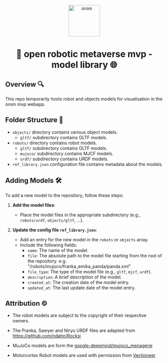 <p align="center">
  <a href="https://www.openroboticmetaverse.org">
    <img alt="orom" src="https://raw.githubusercontent.com/openroboverse/knowledge-base/main/docs/assets/icon.png" width="100" />
  </a>
</p>
<h1 align="center">
  🤖 open robotic metaverse mvp - model library 🌐
</h1>

## Overview 🔍

This repo temporarily hosts robot and objects models for visualisation in the orom mvp webapp.

## Folder Structure 📂

- `objects/` directory contains various object models.
  - `gltf/` subdirectory contains GLTF models.
- `robots/` directory contains robot models.
  - `gltf/` subdirectory contains GLTF models.
  - `mujoco/` subdirectory contains MJCF models.
  - `urdf/` subdirectory contains URDF models.
- `ref_library.json` configuration file contains metadata about the models.

## Adding Models 🛠️

To add a new model to the repository, follow these steps:

1. **Add the model files**:

   - Place the model files in the appropriate subdirectory (e.g., `robots/urdf`, `objects/gltf`, ...).

2. **Update the config file `ref_library.json`**:
   - Add an entry for the new model in the `robots` or `objects` array.
   - Include the following fields:
     - `name`: The name of the model.
     - `file`: The absolute path to the model file starting from the root of the repository. e.g. "/robots/mujoco/franka_emika_panda/panda.xml"
     - `file_type`: The type of the model file (e.g., `gltf`, `mjcf`, `urdf`).
     - `description`: A brief description of the model.
     - `created_at`: The creation date of the model entry.
     - `updated_at`: The last update date of the model entry.

## Attribution ©️

- The robot models are subject to the copyright of their respective owners.

- The Franka, Sawyer and Niryo URDF files are adapted from https://github.com/ndahn/Rocksi

- MuJoCo models are form the [google-deepmind/mujoco_menagerie](https://github.com/google-deepmind/mujoco_menagerie)
- Motorcortex Robot models are used with permission from [Vectioneer](https://vectioneer.com/)

